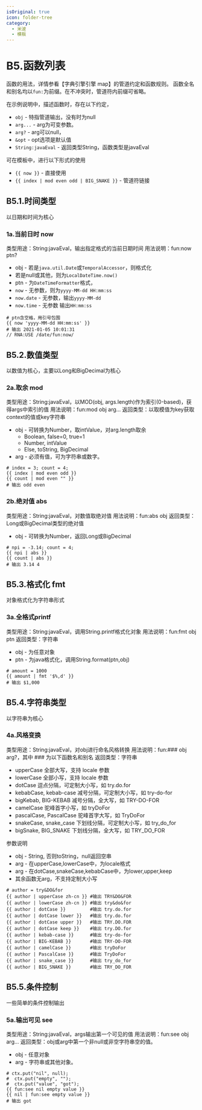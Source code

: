 ```yaml
---
isOriginal: true
icon: folder-tree
category:
  - 米波
  - 模板
---
```


# B5.函数列表

函数的用法，详情参看【字典引擎引擎 map】的管道约定和函数规则。
函数全名和别名均以`fun:`为前缀。在不冲突时，管道符内前缀可省略。

在示例说明中，描述函数时，存在以下约定，

* `obj` - 特指管道输出，没有时为null
* `arg...` - arg为可变参数。
* `arg?` - arg可以null，
* `&opt` - opt选项是默认值
* `String:javaEval` - 返回类型String，函数类型是javaEval

可在模板中，进行以下形式的使用

* `{{ now }}` - 直接使用
* `{{ index | mod even odd | BIG_SNAKE }}` - 管道符链接

## B5.1.时间类型

以日期和时间为核心

### 1a.当前日时 now

类型用途：String:javaEval，输出指定格式的当前日期时间
用法说明：fun:now ptn?

* obj - 若是`java.util.Date`或`TemporalAccessor`，则格式化
* 若是null或其他，则为`LocalDateTime.now()`
* ptn - 为`DateTimeFormatter`格式，
* `now` - 无参数，则为`yyyy-MM-dd HH:mm:ss`
* `now.date` - 无参数，输出`yyyy-MM-dd`
* `now.time` - 无参数 输出`HH:mm:ss`

```text
# ptn含空格，用引号包围
{{ now 'yyyy-MM-dd HH:mm:ss' }}
# 输出 2021-01-05 10:01:31
// RNA:USE /date/fun:now/
```

## B5.2.数值类型

以数值为核心，主要以Long和BigDecimal为核心

### 2a.取余 mod

类型用途：String:javaEval，以MOD(obj, args.length)作为索引(0-based)，获得args中索引的值
用法说明：fun:mod obj arg...
返回类型：以取模值为key获取context的值或key字符串

* obj - 可转换为Number，取intValue，对arg.length取余
  - Boolean, false=0, true=1
  - Number, intValue
  - Else, toString, BigDecimal
* arg - 必须有值，可为字符串或数字。

```text
# index = 3; count = 4;
{{ index | mod even odd }}
{{ count | mod even "" }}
# 输出 odd even
```

### 2b.绝对值 abs

类型用途：String:javaEval，对数值取绝对值
用法说明：fun:abs obj
返回类型：Long或BigDecimal类型的绝对值

* obj - 可转换为Number，返回Long或BigDecimal

```text
# npi = -3.14; count = 4;
{{ npi | abs }}
{{ count | abs }}
# 输出 3.14 4
```

## B5.3.格式化 fmt

对象格式化为字符串形式

### 3a.全格式printf

类型用途：String:javaEval，调用String.printf格式化对象
用法说明：fun:fmt obj ptn
返回类型：字符串

* obj - 为任意对象
* ptn - 为java格式化，调用String.format(ptn,obj)

```text
# amount = 1000
{{ amount | fmt '$%,d' }}
# 输出 $1,000
```

## B5.4.字符串类型

以字符串为核心

### 4a.风格变换

类型用途：String:javaEval，对obj进行命名风格转换
用法说明：fun:### obj arg?，其中 ### 为以下函数名和别名
返回类型：字符串

* upperCase 全部大写，支持 locale 参数
* lowerCase 全部小写，支持 locale 参数
* dotCase 逗点分隔，可定制大小写，如 try.do.for
* kebabCase, kebab-case 减号分隔，可定制大小写，如 try-do-for
* bigKebab, BIG-KEBAB 减号分隔，全大写，如 TRY-DO-FOR
* camelCase 驼峰首字小写，如 tryDoFor
* pascalCase, PascalCase 驼峰首字大写，如 TryDoFor
* snakeCase, snake_case 下划线分隔，可定制大小写，如 try_do_for
* bigSnake, BIG_SNAKE 下划线分隔，全大写，如 TRY_DO_FOR

参数说明

* obj - String, 否则toString，null返回空串
* arg - 在upperCase,lowerCase中，为locale格式
* arg - 在dotCase,snakeCase,kebabCase中，为lower,upper,keep
* 其余函数无arg，不支持定制大小写

 ```text
 # author = try&DO&for
 {{ author | upperCase zh-cn }} #输出 TRY&DO&FOR
 {{ author | lowerCase zh-cn }} #输出 try&do&for
 {{ author | dotCase }}         #输出 try.do.for
 {{ author | dotCase lower }}   #输出 try.do.for
 {{ author | dotCase upper }}   #输出 TRY.DO.FOR
 {{ author | dotCase keep }}    #输出 try.DO.for
 {{ author | kebab-case }}      #输出 try-do-for
 {{ author | BIG-KEBAB }}       #输出 TRY-DO-FOR
 {{ author | camelCase }}       #输出 tryDoFor
 {{ author | PascalCase }}      #输出 TryDoFor
 {{ author | snake_case }}      #输出 try_do_for
 {{ author | BIG_SNAKE }}       #输出 TRY_DO_FOR
 ```

## B5.5.条件控制

一些简单的条件控制输出

### 5a.输出可见 see

类型用途：String:javaEval，args输出第一个可见的值
用法说明：fun:see obj arg...
返回类型：obj或arg中第一个非null或非空字符串空的值。

* obj - 任意对象
* arg - 字符串或其他对象。

```text
# ctx.put("nil", null);
#  ctx.put("empty", "");
#  ctx.put("value", "got");
{{ fun:see nil empty value }}
{{ nil | fun:see empty value }}
# 输出 got
```
